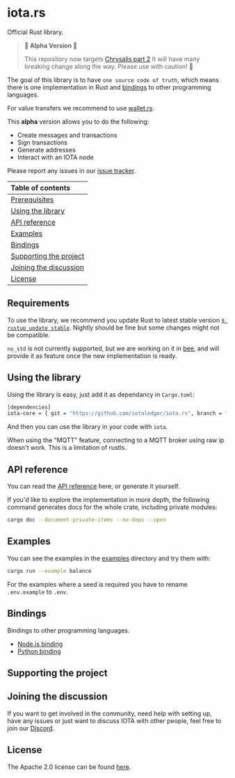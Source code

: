 # iota.rs

Official Rust library.  

> **🚧 Alpha Version 🚧**
>
> This repository now targets [Chrysalis part 2](https://roadmap.iota.org/chrysalis) It will have many breaking change along the way. Please use with caution! 🚧

The goal of this library is to have `one source code of truth`, which means there is one implementation in Rust and [bindings](#bindings) to other programming languages.

For value transfers we recommend to use [wallet.rs](https://github.com/iotaledger/wallet.rs).

This **alpha** version allows you to do the following:

* Create messages and transactions
* Sign transactions
* Generate addresses
* Interact with an IOTA node

Please report any issues in our [issue tracker](https://github.com/iotaledger/iota.rs/issues).

| Table of contents                                 |
| :------------------------------------------------ |
| [Prerequisites](#prerequisites)                   |
| [Using the library](#installing-the-library)      |
| [API reference](#api-reference)                   |
| [Examples](#examples)                             |
| [Bindings](#bindings)                             |
| [Supporting the project](#supporting-the-project) |
| [Joining the discussion](#joining-the-discussion) |
| [License](#license)                               |

## Requirements

To use the library, we recommend you update Rust to latest stable version [`$ rustup update stable`](https://github.com/rust-lang/rustup.rs#keeping-rust-up-to-date). Nightly should be fine but some changes might not be compatible.

`no_std` is not currently supported, but we are working on it in [bee](https://github.com/iotaledger/bee), and will provide it as feature once the new implementation is ready.

## Using the library

Using the library is easy, just add it as dependancy in `Cargo.toml`:

```bash
[dependencies]
iota-core = { git = "https://github.com/iotaledger/iota.rs", branch = "dev" }
```

And then you can use the library in your code with `iota`.

When using the "MQTT" feature, connecting to a MQTT broker using raw ip doesn't work. This is a limitation of rustls.

## API reference

You can read the [API reference](https://client-lib.docs.iota.org/docs/doc/iota_client/index.html) here, or generate it yourself.

If you'd like to explore the implementation in more depth, the following command generates docs for the whole crate, including private modules:

```bash
cargo doc --document-private-items --no-deps --open
```

## Examples

You can see the examples in the [examples](examples/) directory and try them with:

```bash
cargo run --example balance
```

For the examples where a seed is required you have to rename `.env.example` to `.env`.

## Bindings

Bindings to other programming languages.

* [Node.js binding](bindings/nodejs/)
* [Python binding](bindings/python/)

## Supporting the project

## Joining the discussion

If you want to get involved in the community, need help with setting up, have any issues or just want to discuss IOTA with other people, feel free to join our [Discord](https://discord.iota.org/).

## License

The Apache 2.0 license can be found [here](LICENSE).
